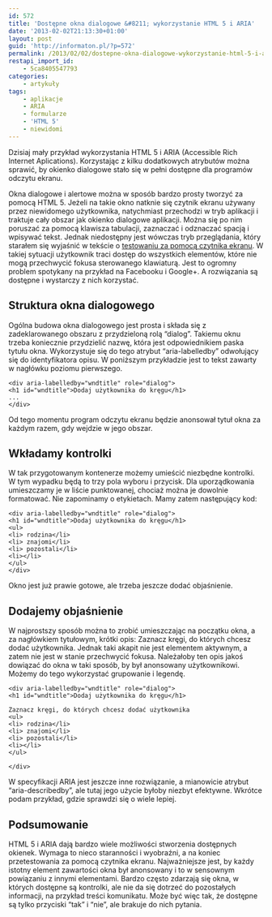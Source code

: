```yaml
---
id: 572
title: 'Dostępne okna dialogowe &#8211; wykorzystanie HTML 5 i ARIA'
date: '2013-02-02T21:13:30+01:00'
layout: post
guid: 'http://informaton.pl/?p=572'
permalink: /2013/02/02/dostepne-okna-dialogowe-wykorzystanie-html-5-i-aria/
restapi_import_id:
    - 5ca8405547793
categories:
    - artykuły
tags:
    - aplikacje
    - ARIA
    - formularze
    - 'HTML 5'
    - niewidomi
---
```


Dzisiaj mały przykład wykorzystania HTML 5 i ARIA (Accessible Rich Internet Aplications). Korzystając z kilku dodatkowych atrybutów można sprawić, by okienko dialogowe stało się w pełni dostępne dla programów odczytu ekranu.

Okna dialogowe i alertowe można w sposób bardzo prosty tworzyć za pomocą HTML 5. Jeżeli na takie okno natknie się czytnik ekranu używany przez niewidomego użytkownika, natychmiast przechodzi w tryb aplikacji i traktuje cały obszar jak okienko dialogowe aplikacji. Można się po nim poruszać za pomocą klawisza tabulacji, zaznaczać i odznaczać spacją i wpisywać tekst. Jednak niedostępny jest wówczas tryb przeglądania, który starałem się wyjaśnić w tekście o [testowaniu za pomocą czytnika ekranu](http://informaton.pl/?p=352). W takiej sytuacji użytkownik traci dostęp do wszystkich elementów, które nie mogą przechwycić fokusa sterowanego klawiaturą. Jest to ogromny problem spotykany na przykład na Facebooku i Google+. A rozwiązania są dostępne i wystarczy z nich korzystać.

## Struktura okna dialogowego

Ogólna budowa okna dialogowego jest prosta i składa się z zadeklarowanego obszaru z przydzieloną rolą “dialog”. Takiemu oknu trzeba koniecznie przydzielić nazwę, która jest odpowiednikiem paska tytułu okna. Wykorzystuje się do tego atrybut “aria-labelledby” odwołujący się do identyfikatora opisu. W poniższym przykładzie jest to tekst zawarty w nagłówku poziomu pierwszego.

```
<div aria-labelledby="wndtitle" role="dialog">
<h1 id="wndtitle">Dodaj użytkownika do kręgu</h1>
...
</div>

```

Od tego momentu program odczytu ekranu będzie anonsował tytuł okna za każdym razem, gdy wejdzie w jego obszar.

## Wkładamy kontrolki

W tak przygotowanym kontenerze możemy umieścić niezbędne kontrolki. W tym wypadku będą to trzy pola wyboru i przycisk. Dla uporządkowania umieszczamy je w liście punktowanej, chociaż można je dowolnie formatować. Nie zapominamy o etykietach. Mamy zatem następujący kod:

```
<div aria-labelledby="wndtitle" role="dialog">
<h1 id="wndtitle">Dodaj użytkownika do kręgu</h1>
<ul>
<li> rodzina</li>
<li> znajomi</li>
<li> pozostali</li>
<li></li>
</ul>
</div>

```

Okno jest już prawie gotowe, ale trzeba jeszcze dodać objaśnienie.

## Dodajemy objaśnienie

W najprostszy sposób można to zrobić umieszczając na początku okna, a za nagłówkiem tytułowym, krótki opis: Zaznacz kręgi, do których chcesz dodać użytkownika. Jednak taki akapit nie jest elementem aktywnym, a zatem nie jest w stanie przechwycić fokusa. Należałoby ten opis jakoś dowiązać do okna w taki sposób, by był anonsowany użytkownikowi. Możemy do tego wykorzystać grupowanie i legendę.

```
<div aria-labelledby="wndtitle" role="dialog">
<h1 id="wndtitle">Dodaj użytkownika do kręgu</h1>

Zaznacz kręgi, do których chcesz dodać użytkownika
<ul>
<li> rodzina</li>
<li> znajomi</li>
<li> pozostali</li>
<li></li>
</ul>

</div>

```

W specyfikacji ARIA jest jeszcze inne rozwiązanie, a mianowicie atrybut “aria-describedby”, ale tutaj jego użycie byłoby niezbyt efektywne. Wkrótce podam przykład, gdzie sprawdzi się o wiele lepiej.

## Podsumowanie

HTML 5 i ARIA dają bardzo wiele możliwości stworzenia dostępnych okienek. Wymaga to nieco staranności i wyobraźni, a na koniec przetestowania za pomocą czytnika ekranu. Najważniejsze jest, by każdy istotny element zawartości okna był anonsowany i to w sensownym powiązaniu z innymi elementami. Bardzo często zdarzają się okna, w których dostępne są kontrolki, ale nie da się dotrzeć do pozostałych informacji, na przykład treści komunikatu. Może być więc tak, że dostępne są tylko przyciski “tak” i “nie”, ale brakuje do nich pytania.